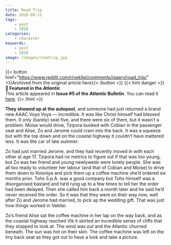 ```yaml
---
title: Road Trip
date: 2020-09-11
tags:
    - post
    - 2020
categories:
    - character
keywords:
    - post
    - 2020
image: /images/roadtrip.jpg
---
```

{{< button href="https://www.reddit.com/r/vekllei/comments/iqaarv/road_trip/" >}}Archived from the original article here{{< /button >}}
{{< hint danger >}}
**🌼 Featured in the *Atlantic***  
This article appeared in **Issue #5 of the *Atlantic* Bulletin**. You can read it [here](//newsdesk/bulletin/2020/5).
{{< /hint >}}

**They showed up at the autopool**, and someone had just returned a brand new AAAC Voya Voya — incredible. It was like Christ himself had blessed them. It only (barely) seat five, and there were six of them, but it wasn’t a problem. Moise would drive, Tzipora bunked with Cobian in the passenger seat and Alise, Zo and Jerome could cram into the back. It was a squeeze but with the top down and on the coastal highway it couldn’t have mattered less. It was the car of late summer.

Zo had just married Jerome, and they had recently moved in with each other at age 17. Tzipora had no metrics to figure out if that was too young, but Zo was her friend and young newlyweds were lonely people. She was all too ready to volunteer her labour (and that of Cobian and Moise) to drive them down to Koisniya and pick them up a coffee machine she’d ordered six months prior. Tohs S.p.A. was a good company but Tohs himself was a disorganised bastard and he’d rung up to a few times to tell her the order had been delayed. Then she called him back a month later and he said he’d never received the order. So it was that they were on their way now, well after Zo and Jerome had married, to pick up the wedding gift. That was just how things worked in Vekllei.

Zo’s friend Alise sat the coffee machine in her lap on the way back, and as the coastal highway reached Vik it skirted an incredible series of cliffs that they stopped to look at. The wind was out and the Atlantic churned beneath. The sun was hot on their skin. The coffee machine was left on the tiny back seat as they got out to have a look and take a picture.

